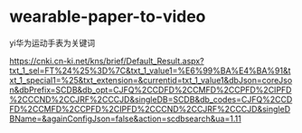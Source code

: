 # wearable-paper-to-video
yi华为运动手表为关键词



https://cnki.cn-ki.net/kns/brief/Default_Result.aspx?txt_1_sel=FT%24%25%3D%7C&txt_1_value1=%E6%99%BA%E4%BA%91&txt_1_special1=%25&txt_extension=&currentid=txt_1_value1&dbJson=coreJson&dbPrefix=SCDB&db_opt=CJFQ%2CCDFD%2CCMFD%2CCPFD%2CIPFD%2CCCND%2CCJRF%2CCCJD&singleDB=SCDB&db_codes=CJFQ%2CCDFD%2CCMFD%2CCPFD%2CIPFD%2CCCND%2CCJRF%2CCCJD&singleDBName=&againConfigJson=false&action=scdbsearch&ua=1.11

